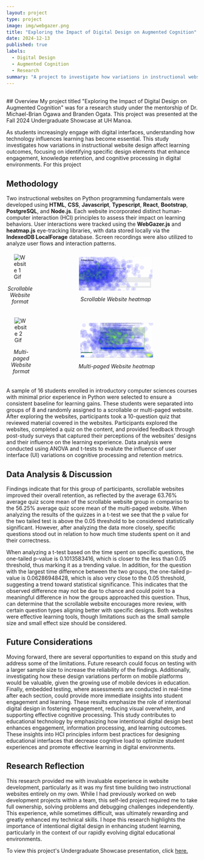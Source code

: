 ```yaml
---
layout: project
type: project
image: img/webgazer.png
title: "Exploring the Impact of Digital Design on Augmented Cognition"
date: 2024-12-13
published: true
labels:
  - Digital Design
  - Augmented Cognition
  - Research
summary: "A project to investigate how variations in instructional website design influence retention and cognitive processing using Webgazer.js eye tracking software"
---
```

<br />
## Overview
My project titled "Exploring the Impact of Digital Design on Augmented Cognition" was for a research study under the mentorship of Dr. Michael-Brian Ogawa and Branden Ogata. This project was presented at the Fall 2024 Undergraduate Showcase at UH Manoa.

As students increasingly engage with digital interfaces, understanding how technology influences learning has become essential. This study investigates how variations in instructional website design affect learning outcomes, focusing on identifying specific design elements that enhance engagement, knowledge retention, and cognitive processing in digital environments. For this project

## Methodology
Two instructional websites on Python programming fundamentals were developed using **HTML**, **CSS**, **Javascript**, **Typescript**, **React**, **Bootstrap**, **PostgreSQL**, and **Node.js**. Each website incorporated distinct human-computer interaction (HCI) principles to assess their impact on learning behaviors. User interactions were tracked using the **WebGazer.js** and **heatmap.js** eye-tracking libraries, with data stored locally via the **IndexedDB LocalForage** database. Screen recordings were also utilized to analyze user flows and interaction patterns.

<div style="display: flex; justify-content: space-around; align-items: center; margin: 20px 0;">
  <div style="display: flex; flex-direction: column; align-items: center;">
    <img src="/img/website-1.gif" alt="Website 1 Gif" style="max-width: 45%; height: auto;">
    <p style="text-align: center;"><em>Scrollable Website format</em></p>
  </div>
  
  <div style="display: flex; flex-direction: column; align-items: center;">
    <img src="/img/website-1-heatmap.png" alt="Website 1 Heatmap" style="max-width: 45%; height: auto;">
    <p style="text-align: center;"><em>Scrollable Website heatmap</em></p>
  </div>
</div>

<div style="display: flex; justify-content: space-around; align-items: center; margin: 20px 0;">
  <div style="display: flex; flex-direction: column; align-items: center;">
    <img src="/img/website-2.gif" alt="Website 2 Gif" style="max-width: 45%; height: auto;">
    <p style="text-align: center;"><em>Multi-paged Website format</em></p>
  </div>
  
  <div style="display: flex; flex-direction: column; align-items: center;">
    <img src="/img/website-2-heatmap.png" alt="Website 2 Heatmap" style="max-width: 45%; height: auto;">
    <p style="text-align: center;"><em>Multi-paged Website heatmap</em></p>
  </div>
</div>

A sample of 16 students enrolled in introductory computer sciences courses with minimal prior experience in Python were selected to ensure a consistent baseline for learning gains. These students were separated into groups of 8 and randomly assigned to a scrollable or multi-paged website. After exploring the websites, participants took a 10-question quiz that reviewed material covered in the websites. Participants explored the websites, completed a quiz on the content, and provided feedback through post-study surveys that captured their perceptions of the websites’ designs and their influence on the learning experience. Data analysis were conducted using ANOVA and t-tests to evalute the influence of user interface (UI) variations on cognitive processing and retention metrics. 

## Data Analysis & Discussion
Findings indicate that for this group of participants, scrollable websites improved their overall retention, as reflected by the average 63.76% average quiz score mean of the scrollable website group in compariso to the 56.25% average quiz score mean of the multi-paged website. When analyzing the results of the quizzes in a t-test we see that the p value for the two tailed test is above the 0.05 threshold to be considered statistically significant. However, after analyzing the data more closely, specific questions stood out in relation to how much time students spent on it and their correctness.

When analyzing a t-test based on the time spent on specific questions, the one-tailed p-value is 0.1013583416, which is closer to the less than 0.05 threshold, thus marking it as a trending value. In addition, for the question with the largest time difference between the two groups, the one-tailed p-value is 0.06286948428, which is also very close to the 0.05 threshold, suggesting a trend toward statistical significance. This indicates that the observed difference may not be due to chance and could point to a meaningful difference in how the groups approached this question. Thus, can determine that the scrollable website encourages more review, with certain question types aligning better with specific designs. Both websites were effective learning tools, though limitations such as the small sample size and small effect size should be considered.

## Future Considerations
Moving forward, there are several opportunities to expand on this study and address some of the limitations. Future research could focus on testing with a larger sample size to increase the reliability of the findings. Additionally, investigating how these design variations perform on mobile platforms would be valuable, given the growing use of mobile devices in education. Finally, embedded testing, where assessments are conducted in real-time after each section, could provide more immediate insights into student engagement and learning. These results emphasize the role of intentional digital design in fostering engagement, reducing visual overwhelm, and supporting effective cognitive processing. This study contributes to educational technology by emphasizing how intentional digital design best enhances engagement, information processing, and learning outcomes. These insights into HCI principles inform best practices for designing educational interfaces that decrease cognitive load to optimize student experiences and promote effective learning in digital environments.

## Research Reflection
This research provided me with invaluable experience in website development, particularly as it was my first time building two instructional websites entirely on my own. While I had previously worked on web development projects within a team, this self-led project required me to take full ownership, solving problems and debugging challenges independently. This experience, while sometimes difficult, was ultimately rewarding and greatly enhanced my technical skills. I hope this research highlights the importance of intentional digital design in enhancing student learning, particularly in the context of our rapidly evolving digital educational environments.

To view this project's Undergraduate Showcase presentation, click <a href="https://docs.google.com/presentation/d/14ttyQXkX_0pzTstjHHnKnqCS2nw2uBWTEVD7mS75Co0/edit?usp=sharing">here.</a>
